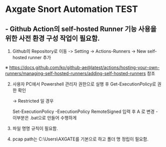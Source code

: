 # Axgate Snort Automation TEST
## - Github Action의 self-hosted Runner 기능 사용을 위한 사전 환경 구성 작업이 필요함.

1. Github의 Repository로 이동 -> Setting -> Actions-Runners -> New self-hosted runner 추가


※ https://docs.github.com/ko/github-ae@latest/actions/hosting-your-own-runners/managing-self-hosted-runners/adding-self-hosted-runners 참조


2. 사용자 PC에서 Powershell 관리자 권한으로 실행 후 Get-ExecutionPolicy로 권한 확인

    -> Restricted 일 경우


     Set-ExecutionPolicy -ExecutionPolicy RemoteSigned 입력 후 A 로 변경 - 이부분은 .bat으로 만들어 수행하게 
5. 파일 명명 규칙이 필요함.
6. pcap path는 C:\Users\AXGATE를 기본으로 하고 폴더 명 정립이 필요함.
